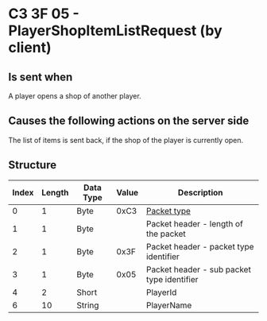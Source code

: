 # C3 3F 05 - PlayerShopItemListRequest (by client)

## Is sent when

A player opens a shop of another player.

## Causes the following actions on the server side

The list of items is sent back, if the shop of the player is currently open.

## Structure

| Index | Length | Data Type | Value | Description |
|-------|--------|-----------|-------|-------------|
| 0 | 1 |   Byte   | 0xC3  | [Packet type](PacketTypes.md) |
| 1 | 1 |    Byte   |      | Packet header - length of the packet |
| 2 | 1 |    Byte   | 0x3F  | Packet header - packet type identifier |
| 3 | 1 |    Byte   | 0x05  | Packet header - sub packet type identifier |
| 4 | 2 | Short |  | PlayerId |
| 6 | 10 | String |  | PlayerName |